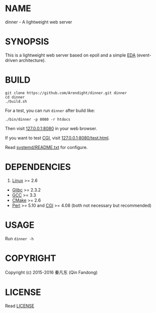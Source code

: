 # NAME

dinner - A lightweight web server

# SYNOPSIS

This is a lightweight web server based on epoll and a simple [EDA][ID_EDA] (event-driven architecture).

[ID_EDA]: https://en.wikipedia.org/wiki/Event-driven_architecture "Learn more about EDA"

# BUILD

```shell
git clone https://github.com/Arondight/dinner.git dinner
cd dinner
./build.sh
```

For a test, you can run `dinner` after build like:

```shell
./bin/dinner -p 8080 -r htdocs
```

Then visit [127.0.0.1:8080](http://127.0.0.1:8080) in your web browser.

If you want to test [CGI][ID_CGI_WIKI], visit [127.0.0.1:8080/test.html](http://127.0.0.1:8080/test.html).

Read [systemd/README.txt][ID_SYSTEMD_README_TXT] for configure.

[ID_SYSTEMD_README_TXT]: systemd/README.txt "Read systemd/README.txt"
[ID_CGI_WIKI]: https://en.wikipedia.org/wiki/Common_Gateway_Interface "Learn more about CGI"

# DEPENDENCIES

1. [Linux](https://www.kernel.org) >= 2.6
+ [Glibc](https://www.gnu.org/software/libc) >= 2.3.2
+ [GCC](https://gcc.gnu.org) >= 3.3
+ [CMake](https://cmake.org) >= 2.6
+ [Perl][ID_Perl] >= 5.10 and [CGI][ID_CGI] >= 4.08
  (both not necessary but recommended)

[ID_Perl]: https://www.perl.org
[ID_CGI]: https://metacpan.org/pod/distribution/CGI/lib/CGI.pod

# USAGE

Run `dinner -h`

# COPYRIGHT

Copyright (c) 2015-2016 秦凡东 (Qin Fandong)

# LICENSE

Read [LICENSE][ID_LICENSE]

[ID_LICENSE]: LICENSE "Read LICENSE"

